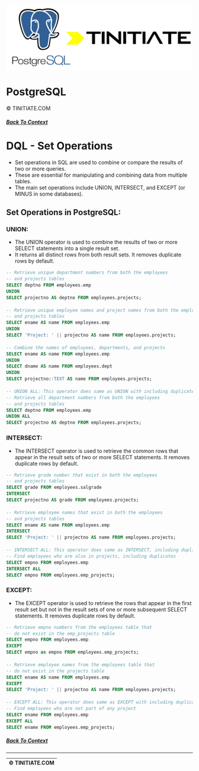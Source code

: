![PostgreSQL Tinitiate Image](postgresql_tinitiate.png)

# PostgreSQL
&copy; TINITIATE.COM

##### [Back To Context](./README.md)

# DQL - Set Operations
* Set operations in SQL are used to combine or compare the results of two or more queries.
* These are essential for manipulating and combining data from multiple tables.
* The main set operations include UNION, INTERSECT, and EXCEPT (or MINUS in some databases).

## Set Operations in PostgreSQL:
### UNION:
* The UNION operator is used to combine the results of two or more SELECT statements into a single result set.
* It returns all distinct rows from both result sets. It removes duplicate rows by default.
```sql
-- Retrieve unique department numbers from both the employees
-- and projects tables
SELECT deptno FROM employees.emp
UNION
SELECT projectno AS deptno FROM employees.projects;

-- Retrieve unique employee names and project names from both the employees
-- and projects tables
SELECT ename AS name FROM employees.emp
UNION
SELECT 'Project: ' || projectno AS name FROM employees.projects;

-- Combine the names of employees, departments, and projects
SELECT ename AS name FROM employees.emp
UNION
SELECT dname AS name FROM employees.dept
UNION
SELECT projectno::TEXT AS name FROM employees.projects;

-- UNION ALL: This operator does same as UNION with including duplicate rows
-- Retrieve all department numbers from both the employees
-- and projects tables
SELECT deptno FROM employees.emp
UNION ALL
SELECT projectno AS deptno FROM employees.projects;
```
### INTERSECT:
* The INTERSECT operator is used to retrieve the common rows that appear in the result sets of two or more SELECT statements. It removes duplicate rows by default.
```sql
-- Retrieve grade number that exist in both the employees
-- and projects tables
SELECT grade FROM employees.salgrade
INTERSECT
SELECT projectno AS grade FROM employees.projects;

-- Retrieve employee names that exist in both the employees
-- and projects tables
SELECT ename AS name FROM employees.emp
INTERSECT
SELECT 'Project: ' || projectno AS name FROM employees.projects;

-- INTERSECT ALL: This operator does same as INTERSECT, including duplicate rows
-- Find employees who are also in projects, including duplicates
SELECT empno FROM employees.emp
INTERSECT ALL
SELECT empno FROM employees.emp_projects;
```
### EXCEPT:
* The EXCEPT operator is used to retrieve the rows that appear in the first result set but not in the result sets of one or more subsequent SELECT statements. It removes duplicate rows by default.
```sql
-- Retrieve empno numbers from the employees table that
-- do not exist in the emp_projects table
SELECT empno FROM employees.emp
EXCEPT
SELECT empno as empno FROM employees.emp_projects;

-- Retrieve employee names from the employees table that
-- do not exist in the projects table
SELECT ename AS name FROM employees.emp
EXCEPT
SELECT 'Project: ' || projectno AS name FROM employees.projects;

-- EXCEPT ALL: This operator does same as EXCEPT with including duplicate rows
-- Find employees who are not part of any project
SELECT ename FROM employees.emp
EXCEPT ALL
SELECT ename FROM employees.emp_projects;
```

##### [Back To Context](./README.md)
***
| &copy; TINITIATE.COM |
|----------------------|